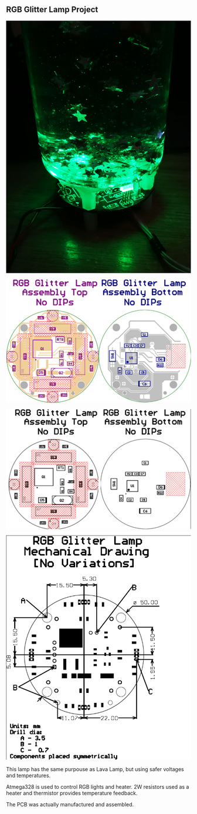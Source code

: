 ## RGB Glitter Lamp Project

![](/logo1.jpg)


![](/View.png)


![](/ASM.png)


![](/Mecha.png)


This lamp has the same purpouse as Lava Lamp, but using safer voltages and temperatures. 

Atmega328 is used to control RGB lights and heater. 2W resistors used as a heater and thermistor provides temperature feedback.

The PCB was actually manufactured and assembled. 
